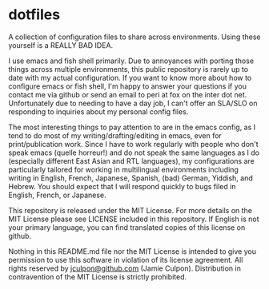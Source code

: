 dotfiles
========

A collection of configuration files to share across environments.
Using these yourself is a REALLY BAD IDEA.

I use emacs and fish shell primarily. Due to annoyances with porting
those things across multiple environments, this public repository is
rarely up to date with my actual configuration. If you want to know
more about how to configure emacs or fish shell, I'm happy to answer
your questions if you contact me via github or send an email to peri
at fox on the inter dot net. Unfortunately due to needing to have a
day job, I can't offer an SLA/SLO on responding to inquiries about my
personal config files.

The most interesting things to pay attention to are in the emacs
config, as I tend to do most of my writing/drafting/editing in emacs,
even for print/publication work. Since I have to work regularly with
people who don't speak emacs (quelle horreur!) and do not speak the
same languages as I do (especially different East Asian and RTL
languages), my configurations are particularly tailored for working in
multilingual environments including writing in English, French,
Japanese, Spanish, (bad) German, Yiddish, and Hebrew. You should
expect that I will respond quickly to bugs filed in English, French,
or Japanese.

This repository is released under the MIT License. For more details on
the MIT License please see LICENSE included in this repository. If
English is not your primary language, you can find translated copies
of this license on github.

Nothing in this README.md file nor the MIT License is intended to give
you permission to use this software in violation of its license
agreement. All rights reserved by jculpon@github.com (Jamie
Culpon). Distribution in contravention of the MIT License is strictly
prohibited.
